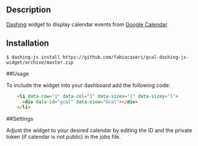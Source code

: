 ## Description

[Dashing](http://fabiocaseri.github.com/dashing-js) widget to display calendar events from [Google Calendar](http://calendar.google.com/).

## Installation

```shell
$ dashing-js install https://github.com/fabiocaseri/gcal-dashing-js-widget/archive/master.zip
```

##Usage

To include the widget into your dashboard add the following code:

```html
    <li data-row="1" data-col="1" data-sizex="1" data-sizey="1">
      <div data-id="gcal" data-view="Gcal"></div>
    </li>
```

##Settings

Adjust the widget to your desired calendar by editing the ID and the private token (if calendar is not public) in the jobs file.
